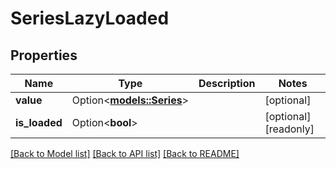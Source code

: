 # SeriesLazyLoaded

## Properties

Name | Type | Description | Notes
------------ | ------------- | ------------- | -------------
**value** | Option<[**models::Series**](Series.md)> |  | [optional]
**is_loaded** | Option<**bool**> |  | [optional][readonly]

[[Back to Model list]](../README.md#documentation-for-models) [[Back to API list]](../README.md#documentation-for-api-endpoints) [[Back to README]](../README.md)



